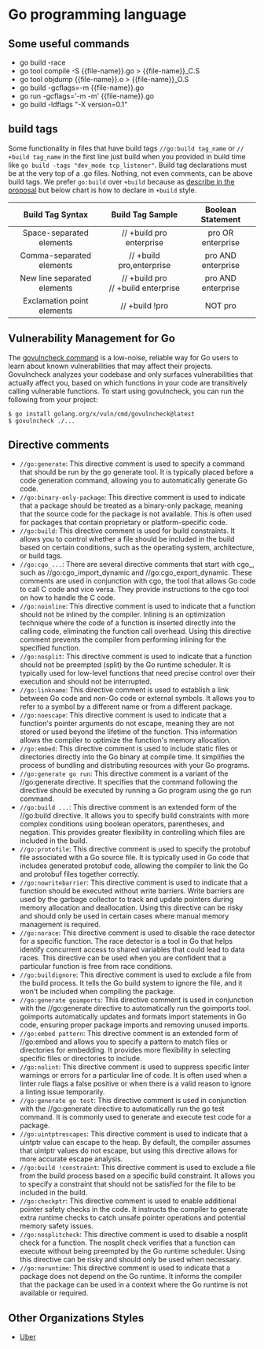 # Go programming language

## Some useful commands
- go build -race
- go tool compile -S {{file-name}}.go > {{file-name}}_C.S
- go tool objdump {{file-name}}.o > {{file-name}}_O.S
- go build -gcflags=-m {{file-name}}.go
- go run -gcflags='-m -m' {{file-name}}.go
- go build -ldflags "-X version=0.1"

## build tags
Some functionality in files that have build tags `//go:build tag_name` or `// +build tag_name` in the first line just build when you provided in build time like `go build -tags "dev_mode tcp_listener"`. Build tag declarations must be at the very top of a .go files. Nothing, not even comments, can be above build tags. We prefer `go:build` over `+build` because as [describe in the proposal](https://go.googlesource.com/proposal/+/master/design/draft-gobuild.md#transition) but below chart is how to declare in `+build` style.

| Build Tag Syntax	            | Build Tag Sample	                        | Boolean Statement     |
| :---:                         | :---:                                     | :---:                 |
| Space-separated elements	    | // +build pro enterprise	                | pro OR enterprise     |
| Comma-separated elements      | // +build pro,enterprise	                | pro AND enterprise    |
| New line separated elements   | // +build pro<br />// +build enterprise   | pro AND enterprise    |
| Exclamation point elements    | // +build !pro	                        | NOT pro               |

## Vulnerability Management for Go
The [govulncheck command](https://go.dev/blog/vuln) is a low-noise, reliable way for Go users to learn about known vulnerabilities that may affect their projects. Govulncheck analyzes your codebase and only surfaces vulnerabilities that actually affect you, based on which functions in your code are transitively calling vulnerable functions. To start using govulncheck, you can run the following from your project:
```
$ go install golang.org/x/vuln/cmd/govulncheck@latest
$ govulncheck ./...
```

## Directive comments
- `//go:generate`: This directive comment is used to specify a command that should be run by the go generate tool. It is typically placed before a code generation command, allowing you to automatically generate Go code.
- `//go:binary-only-package`: This directive comment is used to indicate that a package should be treated as a binary-only package, meaning that the source code for the package is not available. This is often used for packages that contain proprietary or platform-specific code.
- `//go:build`: This directive comment is used for build constraints. It allows you to control whether a file should be included in the build based on certain conditions, such as the operating system, architecture, or build tags.
- `//go:cgo_...`: There are several directive comments that start with cgo_, such as //go:cgo_import_dynamic and //go:cgo_export_dynamic. These comments are used in conjunction with cgo, the tool that allows Go code to call C code and vice versa. They provide instructions to the cgo tool on how to handle the C code.
- `//go:noinline`: This directive comment is used to indicate that a function should not be inlined by the compiler. Inlining is an optimization technique where the code of a function is inserted directly into the calling code, eliminating the function call overhead. Using this directive comment prevents the compiler from performing inlining for the specified function.
- `//go:nosplit`: This directive comment is used to indicate that a function should not be preempted (split) by the Go runtime scheduler. It is typically used for low-level functions that need precise control over their execution and should not be interrupted.
- `//go:linkname`: This directive comment is used to establish a link between Go code and non-Go code or external symbols. It allows you to refer to a symbol by a different name or from a different package.
- `//go:noescape`: This directive comment is used to indicate that a function's pointer arguments do not escape, meaning they are not stored or used beyond the lifetime of the function. This information allows the compiler to optimize the function's memory allocation.
- `//go:embed`: This directive comment is used to include static files or directories directly into the Go binary at compile time. It simplifies the process of bundling and distributing resources with your Go programs.
- `//go:generate go run`: This directive comment is a variant of the //go:generate directive. It specifies that the command following the directive should be executed by running a Go program using the go run command.
- `//go:build ...`: This directive comment is an extended form of the //go:build directive. It allows you to specify build constraints with more complex conditions using boolean operators, parentheses, and negation. This provides greater flexibility in controlling which files are included in the build.
- `//go:protofile`: This directive comment is used to specify the protobuf file associated with a Go source file. It is typically used in Go code that includes generated protobuf code, allowing the compiler to link the Go and protobuf files together correctly.
- `//go:nowritebarrier`: This directive comment is used to indicate that a function should be executed without write barriers. Write barriers are used by the garbage collector to track and update pointers during memory allocation and deallocation. Using this directive can be risky and should only be used in certain cases where manual memory management is required.
- `//go:norace`: This directive comment is used to disable the race detector for a specific function. The race detector is a tool in Go that helps identify concurrent access to shared variables that could lead to data races. This directive can be used when you are confident that a particular function is free from race conditions.
- `//go:buildignore`: This directive comment is used to exclude a file from the build process. It tells the Go build system to ignore the file, and it won't be included when compiling the package.
- `//go:generate goimports`: This directive comment is used in conjunction with the //go:generate directive to automatically run the goimports tool. goimports automatically updates and formats import statements in Go code, ensuring proper package imports and removing unused imports.
- `//go:embed pattern`: This directive comment is an extended form of //go:embed and allows you to specify a pattern to match files or directories for embedding. It provides more flexibility in selecting specific files or directories to include.
- `//go:nolint`: This directive comment is used to suppress specific linter warnings or errors for a particular line of code. It is often used when a linter rule flags a false positive or when there is a valid reason to ignore a linting issue temporarily.
- `//go:generate go test`: This directive comment is used in conjunction with the //go:generate directive to automatically run the go test command. It is commonly used to generate and execute test code for a package.
- `//go:uintptrescapes`: This directive comment is used to indicate that a uintptr value can escape to the heap. By default, the compiler assumes that uintptr values do not escape, but using this directive allows for more accurate escape analysis.
- `//go:build !constraint`: This directive comment is used to exclude a file from the build process based on a specific build constraint. It allows you to specify a constraint that should not be satisfied for the file to be included in the build.
- `//go:checkptr`: This directive comment is used to enable additional pointer safety checks in the code. It instructs the compiler to generate extra runtime checks to catch unsafe pointer operations and potential memory safety issues.
- `//go:nosplitcheck`: This directive comment is used to disable a nosplit check for a function. The nosplit check verifies that a function can execute without being preempted by the Go runtime scheduler. Using this directive can be risky and should only be used when necessary.
- `//go:noruntime`: This directive comment is used to indicate that a package does not depend on the Go runtime. It informs the compiler that the package can be used in a context where the Go runtime is not available or required.

## Other Organizations Styles
- [Uber](https://github.com/uber-go/guide/blob/master/style.md)
